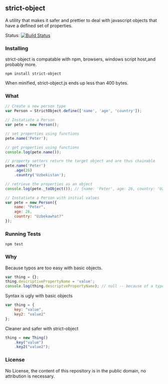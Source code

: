 ## strict-object ##
A utility that makes it safer and prettier to deal with javascript objects that have a
defined set of properties.

Status: [![Build Status](https://secure.travis-ci.org/danielbeardsley/strict-object.png?branch=master)](http://travis-ci.org/danielbeardsley/strict-object)

### Installing ###
strict-object is compatable with npm, browsers, windows script host,and probably more.

```
npm install strict-object
```

When minified, strict-object.js ends up less than 400 bytes.

### What ###
```javascript
// Create a new person type
var Person = StrictObject.define(['name', 'age', 'country']);

// Instatiate a Person
var pete = new Person();

// set properties using functions
pete.name('Peter');

// get properties using functions
console.log(pete.name());

// property setters return the target object and are thus chainable
pete.name('Peter')
    .age(26)
    .country('Uzbekistan');

// retrieve the properties as an object
console.log(pete._toObject()); // {name: 'Peter', age: 26, country: 'Uzbekistan'}

// Instatiate a Person with initial values
var pete = new Person({
	name: "Peter",
	age: 26,
	country: "Uzbekawhat?"
});

```

### Running Tests ###

```
npm test
```

### Why ###
Because typos are too easy with basic objects.

```javascript
var thing = {};
thing.descriptivePropertyName = 'value';
console.log(thing.descriptvePropertyName); // null -- because of a typo.
```

Syntax is ugly with basic objects

```javascript
var thing = {
	key: "value",
	key2: "value2"
};
```

Cleaner and safer with strict-object

```javascript		
thing = new Thing()
	.key("value")
	.key2("value2");
```

### License ###
No License, the content of this repository is in the public domain, no
attribution is necessary.
